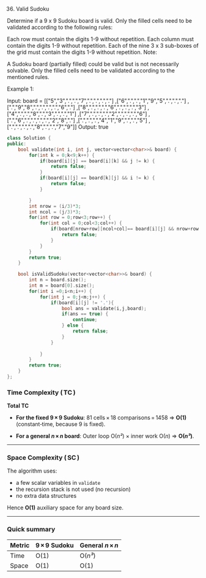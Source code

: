 36. Valid Sudoku

Determine if a 9 x 9 Sudoku board is valid. Only the filled cells need to be validated according to the following rules:

Each row must contain the digits 1-9 without repetition.
Each column must contain the digits 1-9 without repetition.
Each of the nine 3 x 3 sub-boxes of the grid must contain the digits 1-9 without repetition.
Note:

A Sudoku board (partially filled) could be valid but is not necessarily solvable.
Only the filled cells need to be validated according to the mentioned rules.
 

Example 1:


Input: board = 
[["5","3",".",".","7",".",".",".","."]
,["6",".",".","1","9","5",".",".","."]
,[".","9","8",".",".",".",".","6","."]
,["8",".",".",".","6",".",".",".","3"]
,["4",".",".","8",".","3",".",".","1"]
,["7",".",".",".","2",".",".",".","6"]
,[".","6",".",".",".",".","2","8","."]
,[".",".",".","4","1","9",".",".","5"]
,[".",".",".",".","8",".",".","7","9"]]
Output: true

```cpp
class Solution {
public:
    bool validate(int i, int j, vector<vector<char>>& board) {
        for(int k = 0;k<9;k++) {
            if(board[i][j] == board[i][k] && j != k) {
                return false;
            }
            if(board[i][j] == board[k][j] && i != k) {
                return false;
            }

        }
        int nrow = (i/3)*3;
        int ncol = (j/3)*3;
        for(int row = 0;row<3;row++) {
            for(int col = 0;col<3;col++) {
                if(board[nrow+row][ncol+col]== board[i][j] && nrow+row != i && ncol+col != j) {
                    return false;
                }
            }
        }
        return true;
    }

    bool isValidSudoku(vector<vector<char>>& board) {
        int n = board.size();
        int m = board[0].size();
        for(int i =0;i<n;i++) {
            for(int j = 0;j<m;j++) {
                if(board[i][j] != '.'){
                    bool ans = validate(i,j,board);
                    if(ans == true) {
                        continue;
                    } else {
                        return false;
                    }
                }
                
            }
        }
        return true;
    }
};
```

### Time Complexity ( TC )

**Total TC**

* **For the fixed 9 × 9 Sudoku**:
  81 cells × 18 comparisons = 1458 ⇒ **O(1)** (constant‑time, because 9 is fixed).

* **For a general *n* × *n* board**:
  Outer loop O(*n²*) × inner work O(*n*) ⇒ **O(*n³*)**.

---

### Space Complexity ( SC )

The algorithm uses:

* a few scalar variables in `validate`
* the recursion stack is not used (no recursion)
* no extra data structures

Hence **O(1)** auxiliary space for any board size.

---

### Quick summary

| Metric | 9 × 9 Sudoku | General *n* × *n* |
| ------ | ------------ | ----------------- |
| Time   | O(1)         | O(*n³*)           |
| Space  | O(1)         | O(1)              |

